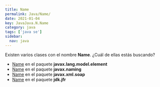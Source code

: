 ```yaml
---
title: Name
permalink: Java/Name/
date: 2021-01-04
key: JavaJava.N.Name
category: java
tags: ['java se']
sidebar: 
  nav: java
---
```


Existen varios clases con el nombre **Name**. ¿Cuál de ellas estás buscando?
<ul>
<li><a href="/Java/Name-javax-lang-model-element/">Name</a> en el paquete <strong>javax.lang.model.element</strong></li>
<li><a href="/Java/Name-javax-naming/">Name</a> en el paquete <strong>javax.naming</strong></li>
<li><a href="/Java/Name-javax-xml-soap/">Name</a> en el paquete <strong>javax.xml.soap</strong></li>
<li><a href="/Java/Name-jdk-jfr/">Name</a> en el paquete <strong>jdk.jfr</strong></li>
<ul>
